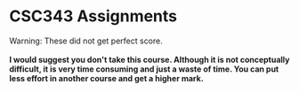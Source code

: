 # CSC343 Assignments
Warning: These did not get perfect score. <br/> <br/> 
<b>I would suggest you don't take this course. Although it is not conceptually difficult, it is very time consuming and just a waste of time. You can put less effort in another course and get a higher mark.</b>

